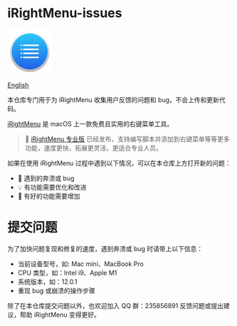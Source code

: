 # iRightMenu-issues

<img width="100" height="100" src="https://github.com/lemon4ex/iRightMenu-issues/blob/main/icon.png" alt="iRightMenu">

[English](https://github.com/lemon4ex/iRightMenu-issues/blob/main/README.md)

本仓库专门用于为 iRightMenu 收集用户反馈的问题和 bug，不会上传和更新代码。

[iRightMenu](https://apps.apple.com/cn/app/irightmenu-%E5%8F%B3%E9%94%AE%E6%96%B0%E5%BB%BA%E6%96%87%E4%BB%B6%E8%8F%9C%E5%8D%95/id1542347829?mt=12) 是 macOS 上一款免费且实用的右键菜单工具。

> 🎉 [iRightMenu 专业版](https://byteage.com/store/24.html) 已经发布，支持编写脚本并添加到右键菜单等等更多功能，速度更快，拓展更灵活，更适合专业人员。

如果在使用 iRightMenu 过程中遇到以下情况，可以在本仓库上方打开新的问题：

- 🐛 遇到的奔溃或 bug
- 💡 有功能需要优化和改进
- 🎁 有好的功能需要增加

# 提交问题

为了加快问题复现和修复的速度，遇到奔溃或 bug 时请带上以下信息：

- 当前设备型号，如: Mac mini、MacBook Pro
- CPU 类型，如：Intel i9、Apple M1
- 系统版本，如：12.0.1
- 重现 bug 或崩溃的操作步骤

除了在本仓库提交问题以外，也欢迎加入 QQ 群：235856891 反馈问题或提出建议，帮助 iRightMenu 变得更好。
